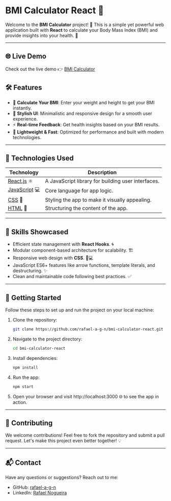 # BMI Calculator React 🌟

Welcome to the **BMI Calculator** project! 🚀 This is a simple yet powerful web application built with **React** to calculate your Body Mass Index (BMI) and provide insights into your health. 💪

---

## 🌐 Live Demo
Check out the live demo 👉 [BMI Calculator](https://bmi-calculator-react-umber.vercel.app/)

## 🛠️ Features
- 📏 **Calculate Your BMI**: Enter your weight and height to get your BMI instantly.
- 🎨 **Stylish UI**: Minimalistic and responsive design for a smooth user experience.
- ⚡ **Real-time Feedback**: Get health insights based on your BMI results.
- 🌟 **Lightweight & Fast**: Optimized for performance and built with modern technologies.

---

## 🚀 Technologies Used
| **Technology** | **Description** |
|-----------------|-----------------|
| [React.js](https://reactjs.org/) ⚛️ | A JavaScript library for building user interfaces. |
| [JavaScript](https://developer.mozilla.org/en-US/docs/Web/JavaScript) 💻 | Core language for app logic. |
| [CSS](https://developer.mozilla.org/en-US/docs/Web/CSS) 🎨 | Styling the app to make it visually appealing. |
| [HTML](https://developer.mozilla.org/en-US/docs/Web/HTML) 📝 | Structuring the content of the app. |

---

## 🔧 Skills Showcased
- Efficient state management with **React Hooks**. 🌀
- Modular component-based architecture for scalability. 🏗️
- Responsive web design with **CSS**. 📱💻
- JavaScript ES6+ features like arrow functions, template literals, and destructuring. ✨
- Clean and maintainable code following best practices. ✅

---

## 🚀 Getting Started

Follow these steps to set up and run the project on your local machine:

1. Clone the repository:
   ```bash
   git clone https://github.com/rafael-a-g-n/bmi-calculator-react.git
   ```
2. Navigate to the project directory:
   ```bash
   cd bmi-calculator-react
   ```
3. Install dependencies:
   ```bash
   npm install
   ```
4. Run the app:
   ```bash
   npm start
   ```
5. Open your browser and visit http://localhost:3000 🌐 to see the app in action.

---

## 👥 Contributing
We welcome contributions! Feel free to fork the repository and submit a pull request. Let's make this project even better together! 💡

---

## 📬 Contact
Have any questions or suggestions? Reach out to me:

- GitHub: [rafael-a-g-n](https://github.com/rafael-a-g-n)
- LinkedIn: [Rafael Nogueira](https://www.linkedin.com/in/ragn/)
